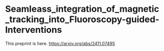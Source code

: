 # Seamleass_integration_of_magnetic_tracking_into_Fluoroscopy-guided-Interventions

This preprint is here. https://arxiv.org/abs/2411.07495
